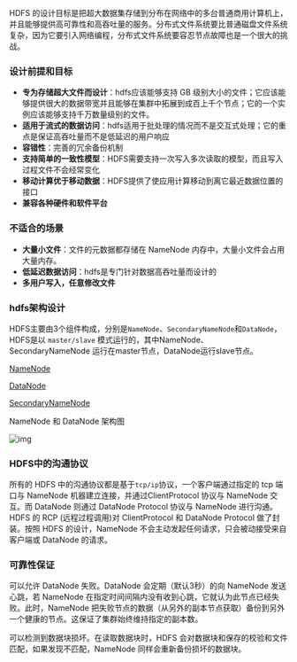 HDFS 的设计目标是把超大数据集存储到分布在网络中的多台普通商用计算机上，并且能够提供高可靠性和高吞吐量的服务。分布式文件系统要比普通磁盘文件系统复杂，因为它要引入网络编程，分布式文件系统要容忍节点故障也是一个很大的挑战。

### 设计前提和目标

- **专为存储超大文件而设计**：hdfs应该能够支持 GB 级别大小的文件；它应该能够提供很大的数据带宽并且能够在集群中拓展到成百上千个节点；它的一个实例应该能够支持千万数量级别的文件。
- **适用于流式的数据访问**：hdfs适用于批处理的情况而不是交互式处理；它的重点是保证高吞吐量而不是低延迟的用户响应
- **容错性**：完善的冗余备份机制
- **支持简单的一致性模型**：HDFS需要支持一次写入多次读取的模型，而且写入过程文件不会经常变化
- **移动计算优于移动数据**：HDFS提供了使应用计算移动到离它最近数据位置的接口
- **兼容各种硬件和软件平台**

### 不适合的场景

- **大量小文件**：文件的元数据都存储在 NameNode 内存中，大量小文件会占用大量内存。
- **低延迟数据访问**：hdfs是专门针对数据高吞吐量而设计的
- **多用户写入，任意修改文件**

### hdfs架构设计

HDFS主要由3个组件构成，分别是`NameNode`、`SecondaryNameNode`和`DataNode`，HDFS是以 `master/slave` 模式运行的，其中NameNode、SecondaryNameNode 运行在master节点，DataNode运行slave节点。

 [NameNode](Hadoop/HDFS/HDFS之NameNode.md) 

 [DataNode](Hadoop/HDFS/HDFS之DataNode.md) 

 [SecondaryNameNode](Hadoop/HDFS/HDFS之SecondaryNameNode.md) 

NameNode 和 DataNode 架构图

![img](../images/20150918165001520)

### HDFS中的沟通协议

所有的 HDFS 中的沟通协议都是基于`tcp/ip`协议，一个客户端通过指定的 tcp 端口与 NameNode 机器建立连接，并通过ClientProtocol 协议与 NameNode 交互。而 DataNode 则通过 DataNode Protocol 协议与 NameNode 进行沟通。HDFS 的 RCP (远程过程调用)对 ClientProtocol 和 DataNode Protocol 做了封装。按照 HDFS 的设计，NameNode 不会主动发起任何请求，只会被动接受来自客户端或 DataNode 的请求。

### 可靠性保证

可以允许 DataNode 失败。DataNode 会定期（默认3秒）的向 NameNode 发送心跳，若 NameNode 在指定时间间隔内没有收到心跳，它就认为此节点已经失败。此时，NameNode 把失败节点的数据（从另外的副本节点获取）备份到另外一个健康的节点。这保证了集群始终维持指定的副本数。

可以检测到数据块损坏。在读取数据块时，HDFS 会对数据块和保存的校验和文件匹配，如果发现不匹配，NameNode 同样会重新备份损坏的数据块。